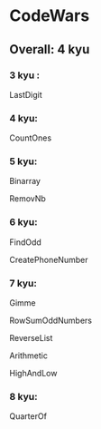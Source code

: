 # CodeWars

## Overall: 4 kyu

### 3 kyu :
LastDigit

### 4 kyu:
CountOnes

### 5 kyu:
Binarray

RemovNb

### 6 kyu:
FindOdd

CreatePhoneNumber

### 7 kyu:
Gimme

RowSumOddNumbers

ReverseList

Arithmetic

HighAndLow

### 8 kyu:
QuarterOf
